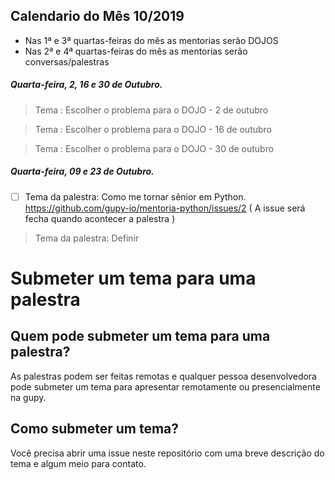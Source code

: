 ##  Calendario do Mês 10/2019
* Nas 1ª e 3ª quartas-feiras do mês as mentorias serão DOJOS
* Nas 2ª e 4ª quartas-feiras do mês as mentorias serão conversas/palestras

##### Quarta-feira,  2, 16 e 30 de Outubro.
> Tema : Escolher o problema para o DOJO - 2 de outubro

> Tema : Escolher o problema para o DOJO - 16 de outubro

> Tema : Escolher o problema para o DOJO - 30 de outubro

##### Quarta-feira,  09 e 23 de Outubro.

- [ ] Tema da palestra: Como me tornar sênior em Python. https://github.com/gupy-io/mentoria-python/issues/2 ( A issue será fecha quando acontecer a palestra )
> Tema da palestra: Definir

# Submeter um tema para uma palestra

## Quem pode submeter um tema para  uma palestra?
As palestras podem ser feitas remotas e qualquer pessoa desenvolvedora pode submeter um tema para apresentar remotamente ou presencialmente na gupy.

## Como submeter um tema?
Você precisa abrir uma issue neste repositório com uma breve descrição do tema e algum meio para contato.

